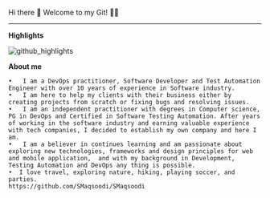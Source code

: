 Hi there 👋
Welcome to my Git! 🙏🏻
_____________________________________________
**Highlights**

![github_highlights](https://user-images.githubusercontent.com/73438087/145928496-76539ce5-2a28-434b-a941-3075d9bc9bfb.png)



**About me**

    •   I am a DevOps practitioner, Software Developer and Test Automation Engineer with over 10 years of experience in Software industry.      
    •   I am here to help my clients with their business either by creating projects from scratch or fixing bugs and resolving issues.
    •   I am an independent practitioner with degrees in Computer science, PG in DevOps and Certified in Software Testing Automation. After years of working in the software industry and earning valuable experience with tech companies, I decided to establish my own company and here I am.
    •   I am a believer in continues learning and am passionate about exploring new technologies, frameworks and design principles for web and mobile application,  and with my background in Development, Testing Automation and DevOps any thing is possible.
    •  I love travel, exploring nature, hiking, playing soccer, and parties. 
    https://github.com/SMaqsoodi/SMaqsoodi
      


